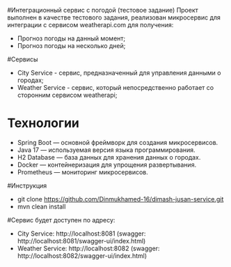 #Интеграционный сервис с погодой (тестовое задание)
Проект выполнен в качестве тестового задания, реализован микросервис для интеграции с сервисом weatherapi.com
для получения:
- Прогноз погоды на данный момент;
- Прогноз погоды на несколько дней;

#Сервисы
- City Service - сервис, предназначенный для управления данными о городах;
- Weather Service - сервис, который непосредственно работает со сторонним сервисом weatherapi;

# Технологии

- Spring Boot — основной фреймворк для создания микросервисов.
- Java 17 — используемая версия языка программирования.
- H2 Database — база данных для хранения данных о городах.
- Docker — контейнеризация для упрощения развертывания.
- Prometheus — мониторинг микросервисов.


#Инструкция
- git clone https://github.com/Dinmukhamed-16/dimash-jusan-service.git
- mvn clean install

#Сервис будет доступен по адресу:

- City Service: http://localhost:8081 (swagger: http://localhost:8081/swagger-ui/index.html)
- Weather Service: http://localhost:8082 (swagger: http://localhost:8082/swagger-ui/index.html)